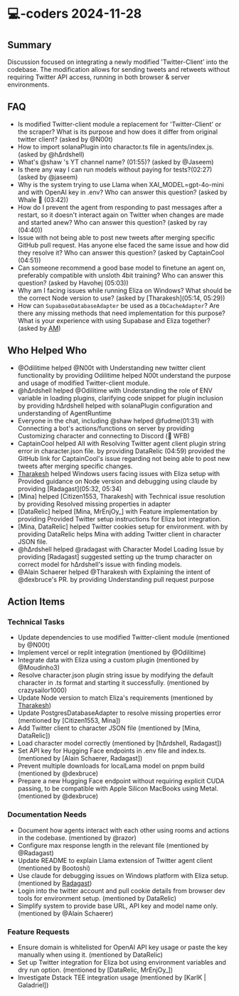 # 💻-coders 2024-11-28

## Summary

Discussion focused on integrating a newly modified 'Twitter-Client' into the codebase. The modification allows for sending tweets and retweets without requiring Twitter API access, running in both browser & server environments.

## FAQ

- Is modified Twitter-client module a replacement for 'Twitter-Client' or the scraper? What is its purpose and how does it differ from original twitter client? (asked by @N00t)
- How to import solanaPlugin into charactor.ts file in agents/index.js. (asked by @hΔrdshell)
- What's @shaw 's YT channel name? (01:55)? (asked by @Jaseem)
- Is there any way I can run models without paying for tests?(02:27) (asked by @jaseem)
- Why is the system trying to use Llama when XAI_MODEL=gpt-4o-mini and with OpenAI key in .env? Who can answer this
  question? (asked by Whale 🐋 (03:42))
- How do I prevent the agent from responding to past messages after a restart, so it doesn't interact again on Twitter when changes are made and started anew? Who can answer this question? (asked by ray (04:40))
- Issue with not being able to post new tweets after merging specific GitHub pull request. Has anyone else faced the same issue and how did they resolve it? Who can answer this question? (asked by CaptainCool (04:51))
- Can someone recommend a good base model to finetune an agent on, preferably compatible with unsloth 4bit training? Who can answer this question? (asked by Havohej (05:03))
- Why am I facing issues while running Eliza on Windows? What should be the correct Node version to use? (asked by [Tharakesh](05:14, 05:29))
- How can `SupabaseDatabaseAdapter` be used as a `DbCacheAdapter`? Are there any missing methods that need implementation for this purpose? What is your experience with using Supabase and Eliza together? (asked by [AM](05:35))

## Who Helped Who

- @Odilitime helped @N00t with Understanding new twitter client functionality by providing Odilitime helped N00t understand the purpose and usage of modified Twitter-client module.
- @hΔrdshell helped @Odilitime with Understanding the role of ENV variable in loading plugins, clarifying code snippet for plugin inclusion by providing hΔrdshell helped with solanaPlugin configuration and understanding of AgentRuntime
- Everyone in the chat, including @shaw helped @fudme(01:31) with Connecting a bot's actions/functions on server by providing Customizing character and connecting to Discord (🔸 WFB)
- CaptainCool helped All with Resolving Twitter agent client plugin string error in character.json file. by providing DataRelic (04:59) provided the GitHub link for CaptainCool's issue regarding not being able to post new tweets after merging specific changes.
- [Tharakesh](05:16) helped Windows users facing issues with Eliza setup with Provided guidance on Node version and debugging using claude by providing [Radagast](05:32, 05:34)
- [Mina] helped [Citizen1553, Tharakesh] with Technical issue resolution by providing Resolved missing properties in adapter
- [DataRelic] helped [Mina, MrEnjOy_] with Feature implementation by providing Provided Twitter setup instructions for Eliza bot integration.
- [Mina, DataRelic] helped Twitter cookies setup for environment. with by providing DataRelic helps Mina with adding
  Twitter client in character JSON file.
- @hΔrdshell helped @radagast with Character Model Loading Issue by providing [Radagast] suggested setting up the trump character on correct model for hΔrdshell's issue with finding models.
- @Alain Schaerer helped @Tharakesh with Explaining the intent of @dexbruce's PR. by providing Understanding pull request purpose

## Action Items

### Technical Tasks

- Update dependencies to use modified Twitter-client module (mentioned by @N00t)
- Implement vercel or replit integration (mentioned by @Odilitime)
- Integrate data with Eliza using a custom plugin (mentioned by @Moudinho3)
- Resolve character.json plugin string issue by modifying the default character in .ts format and starting it successfully. (mentioned by crazysailor1000)
- Update Node version to match Eliza's requirements (mentioned by [Tharakesh](05:18))
- Update PostgresDatabaseAdapter to resolve missing properties error (mentioned by [Citizen1553, Mina])
- Add Twitter client to character JSON file (mentioned by [Mina, DataRelic])
- Load character model correctly (mentioned by [hΔrdshell, Radagast])
- Set API key for Hugging Face endpoints in .env file and index.ts. (mentioned by [Alain Schaerer, Radagast])
- Prevent multiple downloads for localLama model on pnpm build (mentioned by @dexbruce)
- Prepare a new Hugging Face endpoint without requiring explicit CUDA passing, to be compatible with Apple Silicon MacBooks using Metal. (mentioned by @dexbruce)

### Documentation Needs

- Document how agents interact with each other using rooms and actions in the codebase. (mentioned by @razor)
- Configure max response length in the relevant file (mentioned by @Radagast)
- Update README to explain Llama extension of Twitter agent client (mentioned by Bootoshi)
- Use claude for debugging issues on Windows platform with Eliza setup. (mentioned by [Radagast](05:32))
- Login into the twitter account and pull cookie details from browser dev tools for environment setup. (mentioned by DataRelic)
- Simplify system to provide base URL, API key and model name only. (mentioned by @Alain Schaerer)

### Feature Requests

- Ensure domain is whitelisted for OpenAI API key usage or paste the key manually when using it. (mentioned by DataRelic)
- Set up Twitter integration for Eliza bot using environment variables and dry run option. (mentioned by [DataRelic, MrEnjOy_])
- Investigate Dstack TEE integration usage (mentioned by [KarlK | Galadriel])

